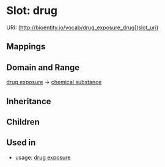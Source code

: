 # Slot: drug




URI: [http://bioentity.io/vocab/drug_exposure_drug](slot_uri)
## Mappings

## Domain and Range

[drug exposure](DrugExposure.md) -> [chemical substance](ChemicalSubstance.md)
## Inheritance

## Children

## Used in

 *  usage: [drug exposure](DrugExposure.md)
